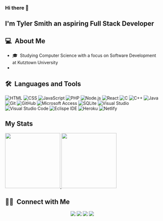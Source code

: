 ### Hi there 👋

## I'm Tyler Smith an aspiring Full Stack Developer

## 💻 &nbsp;About Me

- 🎓&nbsp; Studying Computer Science with a focus on Software Development at Kutztown University
- 

## 🛠 &nbsp;Languages and Tools

  ![HTML](https://img.shields.io/badge/-HTML-333333?style=flat&logo=HTML5)
  ![CSS](https://img.shields.io/badge/-CSS-333333?style=flat&logo=CSS3&logoColor=1572B6)
  ![JavaScript](https://img.shields.io/badge/-JavaScript-333333?style=flat&logo=javascript)
  ![PHP](https://img.shields.io/badge/-PHP-333333?style=flat&logo=php)
  ![Node.js](https://img.shields.io/badge/-Node.js-333333?style=flat&logo=node.js)
  ![React](https://img.shields.io/badge/-React-333333?style=flat&logo=react)
  ![C](https://img.shields.io/badge/-C-333333?style=flat&logo=c)
  ![C++](https://img.shields.io/badge/-C++-333333?style=flat&logo=c%2B%2B&logoColor=00599C)
  ![Java](https://img.shields.io/badge/-Java-333333?style=flat&logo=java&logoColor=007396)
  ![Git](https://img.shields.io/badge/-Git-333333?style=flat&logo=git)
  ![GitHub](https://img.shields.io/badge/-GitHub-333333?style=flat&logo=github)
  ![Microsoft Access](https://img.shields.io/badge/-Microsoft%20Access-333333?style=flat&logo=microsoft-access&logoColor=A4373A)
  ![SQLite](https://img.shields.io/badge/-SQLite-333333?style=flat&logo=sqlite&logoColor=003B57)
  ![Visual Studio](https://img.shields.io/badge/-Visual%20Studio-333333?style=flat&logo=visual-studio&logoColor=5C2D91)
  ![Visual Studio Code](https://img.shields.io/badge/-Visual%20Studio%20Code-333333?style=flat&logo=visual-studio-code&logoColor=007ACC)
  ![Eclispe IDE](https://img.shields.io/badge/-Eclispe%20IDE-333333?style=flat&logo=eclipse-ide&logoColor=2C2255)
  ![Heroku](https://img.shields.io/badge/-Heroku-333333?style=flat&logo=heroku&logoColor=430098)
  ![Netlify](https://img.shields.io/badge/-Netlify-333333?style=flat&logo=Netlify)


## My Stats
<p>
<a href="https://github.com/DevTyler62">
  <img height="180em" src="https://github-readme-stats.vercel.app/api?username=devtyler62&show_icons=true&theme=radical" />
  <img height="180em" src="https://github-readme-stats-eight-theta.vercel.app/api/top-langs/?username=devtyler62&theme=radical&layout=compact" />
</a>
</p>

##  🤝🏻 &nbsp;Connect with Me

<p align="center">
<a href="https://tylercodes.netlify.app/"><img src="https://img.shields.io/badge/-tylercodes.netlify.app-3423A6?style=flat-square&logo=Google-Chrome&logoColor=white"/></a>
<a href="https://www.linkedin.com/in/tyler-smith-121205196/"><img src="https://img.shields.io/badge/-Tyler%20Smith-0077B5?style=flat-square&logo=Linkedin&logoColor=white"/></a>
  <a href="https://www.instagram.com/tyler_codes/"><img src="https://img.shields.io/badge/-Tyler%20Smith-E4405F?style=flat-square&logo=Instagram&logoColor=white"/></a>
<a href="mailto:tylercodes6536@gamil.com"><img src="https://img.shields.io/badge/-tylercodes653@gamil.com-D14836?style=flat-square&logo=Gmail&logoColor=white"/></a>

  <!--
**DevTyler62/DevTyler62** is a ✨ _special_ ✨ repository because its `README.md` (this file) appears on your GitHub profile.

Here are some ideas to get you started:

- 🔭 I’m currently working on ...
- 🌱 I’m currently learning ...
- 👯 I’m looking to collaborate on ...
- 🤔 I’m looking for help with ...
- 💬 Ask me about ...
- 📫 How to reach me: ...
- 😄 Pronouns: ...
- ⚡ Fun fact: ...
-->


